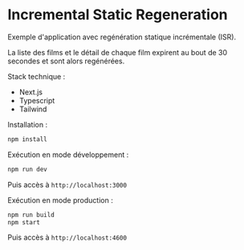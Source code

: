# Incremental Static Regeneration

Exemple d'application avec regénération statique incrémentale (ISR).

La liste des films et le détail de chaque film expirent au bout de 30 secondes et sont alors regénérées.

Stack technique :

- Next.js
- Typescript
- Tailwind

Installation :

```bash
npm install
```

Exécution en mode développement :

```bash
npm run dev
```

Puis accès à `http://localhost:3000`

Exécution en mode production :

```bash
npm run build
npm start
```

Puis accès à `http://localhost:4600`
